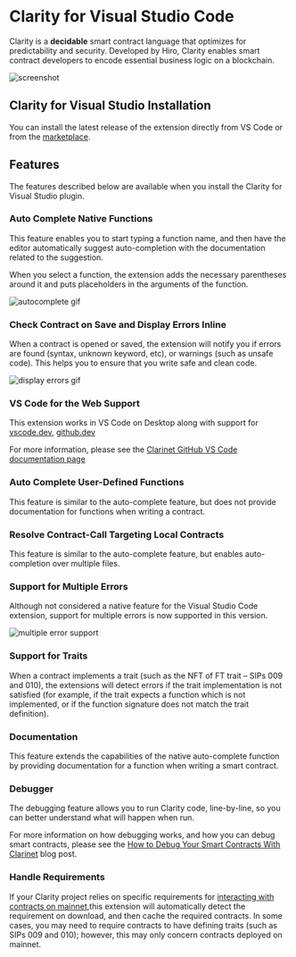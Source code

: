 # Clarity for Visual Studio Code

Clarity is a **decidable** smart contract language that optimizes for predictability and security. Developed by Hiro, Clarity enables smart contract developers to encode essential business logic on a blockchain.

![screenshot](images/screenshot.png)

## Clarity for Visual Studio Installation

You can install the latest release of the extension directly from VS Code or from the [marketplace](https://marketplace.visualstudio.com/items?itemName=hirosystems.clarity-lsp).
## Features

The features described below are available when you install the Clarity for Visual Studio plugin.

### Auto Complete Native Functions

This feature enables you to start typing a function name, and then have the editor automatically suggest auto-completion with the documentation related to the suggestion.

When you select a function, the extension adds the necessary parentheses around it and puts placeholders in the arguments of the function.

![autocomplete gif](images/autocomplete.gif)

### Check Contract on Save and Display Errors Inline

When a contract is opened or saved, the extension will notify you if errors are found (syntax, unknown keyword, etc), or warnings (such as unsafe code). This helps you to ensure that you write safe and clean code.

![display errors gif](images/errors.gif)

### VS Code for the Web Support

This extension works in VS Code on Desktop along with support for [vscode.dev](https://vscode.dev/), [github.dev](https://github.dev/github/dev)

For more information, please see the [Clarinet GitHub VS Code documentation page](https://github.com/hirosystems/clarinet/blob/develop/components/clarity-vscode/README.md)

### Auto Complete User-Defined Functions

This feature is similar to the auto-complete feature, but does not provide documentation for functions when writing a contract.

### Resolve Contract-Call Targeting Local Contracts

This feature is similar to the auto-complete feature, but enables auto-completion over multiple files.

### Support for Multiple Errors

Although not considered a native feature for the Visual Studio Code extension, support for multiple errors is now supported in this version.

![multiple error support](images/multicontract.gif)
### Support for Traits

When a contract implements a trait (such as the NFT of FT trait – SIPs 009 and 010), the extensions will detect errors if the trait implementation is not satisfied (for example, if the trait expects a function which is not implemented, or if the function signature does not match the trait definition).

### Documentation

This feature extends the capabilities of the native auto-complete function by providing documentation for a function when writing a smart contract.

### Debugger

The debugging feature allows you to run Clarity code, line-by-line, so you can better understand what will happen when run.

For more information on how debugging works, and how you can debug smart contracts, please see the [How to Debug Your Smart Contracts With Clarinet](https://www.hiro.so/blog/how-to-debug-your-smart-contracts-with-clarinet) blog post.

### Handle Requirements

If your Clarity project relies on specific requirements for [interacting with contracts on mainnet](https://github.com/hirosystems/clarinet#interacting-with-contracts-deployed-on-mainnet),this extension will automatically detect the requirement 
on download, and then cache the required contracts. In some cases, you may need to require contracts to have
defining traits (such as SIPs 009 and 010); however, this may only concern contracts deployed on mainnet.
